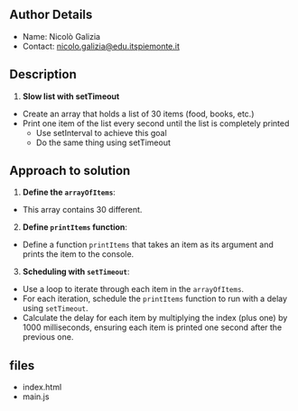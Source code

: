 ## Author Details

* Name:  Nicolò Galizia
* Contact: nicolo.galizia@edu.itspiemonte.it


## Description

1. **Slow list with setTimeout**
  - Create an array that holds a list of 30 items (food, books, etc.)
  - Print one item of the list every second until the list is completely printed
    - Use setInterval to achieve this goal
    - Do the same thing using setTimeout


## Approach to solution

1. **Define the `arrayOfItems`**: 
  - This array contains 30 different.

2. **Define `printItems` function**:
  - Define a function `printItems` that takes an item as its argument and prints the item to the console.

3. **Scheduling with `setTimeout`**:
  - Use a loop to iterate through each item in the `arrayOfItems`.
  - For each iteration, schedule the `printItems` function to run with a delay using `setTimeout`.
  - Calculate the delay for each item by multiplying the index (plus one) by 1000 milliseconds, ensuring each item is printed one second after the previous one.



## files

* index.html
* main.js
